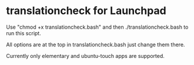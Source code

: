 translationcheck for Launchpad
==============================

Use "chmod +x translationcheck.bash" and then ./translationcheck.bash to run this script.

All options are at the top in translationcheck.bash just change them there.

Currently only elementary and ubuntu-touch apps are supported.
